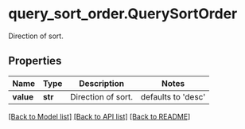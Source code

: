 # query_sort_order.QuerySortOrder

Direction of sort.
## Properties
Name | Type | Description | Notes
------------ | ------------- | ------------- | -------------
**value** | **str** | Direction of sort. | defaults to 'desc'

[[Back to Model list]](../README.md#documentation-for-models) [[Back to API list]](../README.md#documentation-for-api-endpoints) [[Back to README]](../README.md)


